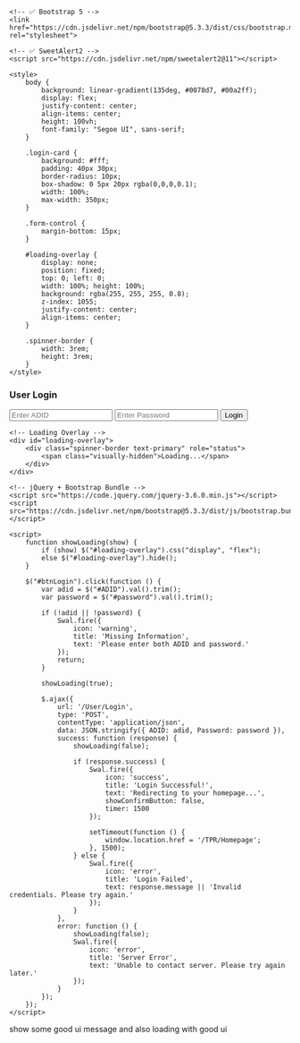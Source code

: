 <!DOCTYPE html>
<html lang="en">
<head>
    <meta charset="UTF-8">
    <title>Login</title>

    <!-- ✅ Bootstrap 5 -->
    <link href="https://cdn.jsdelivr.net/npm/bootstrap@5.3.3/dist/css/bootstrap.min.css" rel="stylesheet">

    <!-- ✅ SweetAlert2 -->
    <script src="https://cdn.jsdelivr.net/npm/sweetalert2@11"></script>

    <style>
        body {
            background: linear-gradient(135deg, #0078d7, #00a2ff);
            display: flex;
            justify-content: center;
            align-items: center;
            height: 100vh;
            font-family: "Segoe UI", sans-serif;
        }

        .login-card {
            background: #fff;
            padding: 40px 30px;
            border-radius: 10px;
            box-shadow: 0 5px 20px rgba(0,0,0,0.1);
            width: 100%;
            max-width: 350px;
        }

        .form-control {
            margin-bottom: 15px;
        }

        #loading-overlay {
            display: none;
            position: fixed;
            top: 0; left: 0;
            width: 100%; height: 100%;
            background: rgba(255, 255, 255, 0.8);
            z-index: 1055;
            justify-content: center;
            align-items: center;
        }

        .spinner-border {
            width: 3rem;
            height: 3rem;
        }
    </style>
</head>

<body>
    <!-- Login Form -->
    <div class="login-card text-center">
        <h3 class="mb-4">User Login</h3>
        <input type="text" class="form-control" id="ADID" placeholder="Enter ADID">
        <input type="password" class="form-control" id="password" placeholder="Enter Password">
        <button type="button" id="btnLogin" class="btn btn-primary w-100">Login</button>
    </div>

    <!-- Loading Overlay -->
    <div id="loading-overlay">
        <div class="spinner-border text-primary" role="status">
            <span class="visually-hidden">Loading...</span>
        </div>
    </div>

    <!-- jQuery + Bootstrap Bundle -->
    <script src="https://code.jquery.com/jquery-3.6.0.min.js"></script>
    <script src="https://cdn.jsdelivr.net/npm/bootstrap@5.3.3/dist/js/bootstrap.bundle.min.js"></script>

    <script>
        function showLoading(show) {
            if (show) $("#loading-overlay").css("display", "flex");
            else $("#loading-overlay").hide();
        }

        $("#btnLogin").click(function () {
            var adid = $("#ADID").val().trim();
            var password = $("#password").val().trim();

            if (!adid || !password) {
                Swal.fire({
                    icon: 'warning',
                    title: 'Missing Information',
                    text: 'Please enter both ADID and password.'
                });
                return;
            }

            showLoading(true);

            $.ajax({
                url: '/User/Login',
                type: 'POST',
                contentType: 'application/json',
                data: JSON.stringify({ ADID: adid, Password: password }),
                success: function (response) {
                    showLoading(false);

                    if (response.success) {
                        Swal.fire({
                            icon: 'success',
                            title: 'Login Successful!',
                            text: 'Redirecting to your homepage...',
                            showConfirmButton: false,
                            timer: 1500
                        });

                        setTimeout(function () {
                            window.location.href = '/TPR/Homepage';
                        }, 1500);
                    } else {
                        Swal.fire({
                            icon: 'error',
                            title: 'Login Failed',
                            text: response.message || 'Invalid credentials. Please try again.'
                        });
                    }
                },
                error: function () {
                    showLoading(false);
                    Swal.fire({
                        icon: 'error',
                        title: 'Server Error',
                        text: 'Unable to contact server. Please try again later.'
                    });
                }
            });
        });
    </script>
</body>
</html>




show some good ui message and also loading with good ui
<script>
    $("#btnLogin").click(function () {
        var adid = $("#ADID").val();
        var password = $("#password").val();

        if (!adid || !password) {
            // $("#message").text("Please enter ADID and password.");
            alert("Please enter ADID and password.");
            return;
        }

        $.ajax({
            url: '/User/Login',
            type: 'POST',
            contentType: 'application/json',
            data: JSON.stringify({ ADID: adid, Password: password }),
            success: function (response) {
                if (response.success) {
                    window.location.href = '/TPR/Homepage'; 
                } else {
                    alert("Login failed");
                }
            },
            error: function () {
                $("#message").text("Error contacting server.");
            }
        });
    });
</script>
